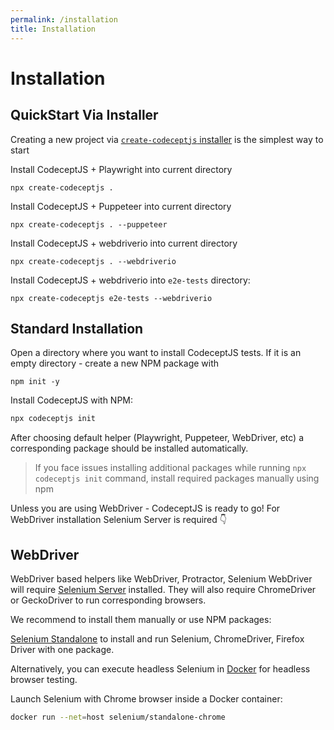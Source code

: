 ```yaml
---
permalink: /installation
title: Installation
---
```


# Installation

## QuickStart Via Installer

Creating a new project via [`create-codeceptjs` installer](https://github.com/codeceptjs/create-codeceptjs) is the simplest way to start

Install CodeceptJS + Playwright into current directory

```
npx create-codeceptjs .
```

Install CodeceptJS + Puppeteer into current directory

```
npx create-codeceptjs . --puppeteer
```

Install CodeceptJS + webdriverio into current directory

```
npx create-codeceptjs . --webdriverio
```

Install CodeceptJS + webdriverio into `e2e-tests` directory:

```
npx create-codeceptjs e2e-tests --webdriverio
```

## Standard Installation

Open a directory where you want to install CodeceptJS tests.
If it is an empty directory - create a new NPM package with 

```
npm init -y
```

Install CodeceptJS with NPM:

```sh
npx codeceptjs init
```

After choosing default helper (Playwright, Puppeteer, WebDriver, etc) a corresponding package should be installed automatically. 

> If you face issues installing additional packages while running `npx codeceptjs init` command, install required packages manually using npm

Unless you are using WebDriver - CodeceptJS is ready to go!
For WebDriver installation Selenium Server is required 👇 

## WebDriver

WebDriver based helpers like WebDriver, Protractor, Selenium WebDriver will require [Selenium Server](https://codecept.io/helpers/WebDriver/#selenium-installation) installed. They will also require ChromeDriver or GeckoDriver to run corresponding browsers.

We recommend to install them manually or use NPM packages:

[Selenium Standalone](https://www.npmjs.com/package/selenium-standalone) to install and run Selenium, ChromeDriver, Firefox Driver with one package.


Alternatively, you can execute headless Selenium in [Docker](https://github.com/SeleniumHQ/docker-selenium) for headless browser testing.

Launch Selenium with Chrome browser inside a Docker container:

```sh
docker run --net=host selenium/standalone-chrome
```
